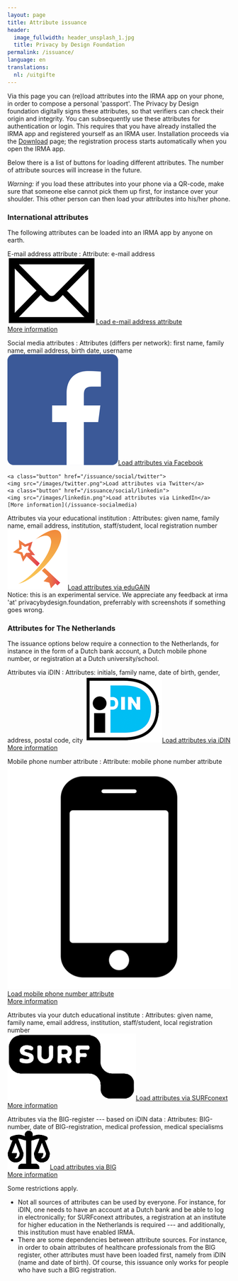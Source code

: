```yaml
---
layout: page
title: Attribute issuance
header:
  image_fullwidth: header_unsplash_1.jpg
  title: Privacy by Design Foundation
permalink: /issuance/
language: en
translations:
  nl: /uitgifte
---
```


<style type="text/css">
  article a.button {
    margin-bottom: 0.5rem;
    margin-top: 0.5rem;
    background-color: #568099;
  }
  article a img {
    height: 1.75rem;
    padding-right: 1rem;
  }
</style>

Via this page you can (re)load attributes into the IRMA app on your
phone, in order to compose a personal 'passport'.  The Privacy by
Design foundation digitally signs these attributes, so that verifiers
can check their origin and integrity.  You can subsequently use these
attributes for authentication or login. This requires that you have
already installed the IRMA app and registered yourself as an IRMA
user. Installation proceeds via the [Download](/download-en) page; the
registration process starts automatically when you open the IRMA app.

Below there is a list of buttons for loading different attributes.
The number of attribute sources will increase in the future. 

*Warning:* if you load these attributes into your phone via a QR-code,
make sure that someone else cannot pick them up first, for instance
over your shoulder. This other person can then load your attributes
into his/her phone.

### International attributes

The following attributes can be loaded into an IRMA app by anyone on earth.

E-mail address attribute
:   Attribute: e-mail address  
    <a class="button" href="/issuance/email">
    <img src="/images/email.png">Load e-mail address attribute</a>  
    [More information](/issuance-email)

Social media attributes
:   Attributes (differs per network): first name, family name, email address, birth date, username  
    <a class="button" href="/issuance/social/facebook">
    <img src="/images/facebook.png">Load attributes via Facebook</a>  

    <a class="button" href="/issuance/social/twitter">
    <img src="/images/twitter.png">Load attributes via Twitter</a>  
    <a class="button" href="/issuance/social/linkedin">
    <img src="/images/linkedin.png">Load attributes via LinkedIn</a>  
    [More information](/issuance-socialmedia)

Attributes via your educational institution
:   Attributes: given name, family name, email address, institution, staff/student, local registration number  
    <a class="button" href="/issuance/surfnet/edugain">
    <img src="/images/edugain.png">Load attributes via eduGAIN</a>  
    Notice: this is an experimental service. We appreciate any feedback at irma 'at' privacybydesign.foundation, preferrably with screenshots if something goes wrong.

### Attributes for The Netherlands

The issuance options below require a connection to the Netherlands,
for instance in the form of a Dutch bank account, a Dutch mobile phone
number, or registration at a Dutch university/school.

Attributes via iDIN
:   Attributes: initials, family name, date of birth, gender, address, postal code, city
    <a class="button" href="/uitgifte/idin">
    <img src="/images/idin.png">Load attributes via iDIN</a>  
    [More information](/issuance-idin)

Mobile phone number attribute
:   Attribute: mobile phone number attribute  
    <a class="button" href="/issuance/phonenumber">
    <img src="/images/mobile.png">Load mobile phone number attribute</a>  
    [More information](/issuance-mobile)

Attributes via your dutch educational institute
:   Attributes: given name, family name, email address, institution, staff/student, local registration number  
    <a class="button" href="/issuance/surfnet?action=login">
    <img src="/images/surfnet.png">Load attributes via SURFconext</a>  
    [More information](/issuance-surfconext)

Attributes via the BIG-register --- based on iDIN data
:   Attributes: BIG-number, date of BIG-registration, medical profession, medical specialisms  
    <a class="button" href="/issuance/big">
    <img src="/images/big.png">Load attributes via BIG</a>  
    [More information](/issuance-big)


Some restrictions apply.

* Not all sources of attributes can be used by everyone. For instance,
  for iDIN, one needs to have an account at a Dutch bank and be able to
  log in electronically; for SURFconext attributes, a registration at an
  institute for higher education in the Netherlands is required ---
  and additionally, this institution must have enabled IRMA.
* There are some dependencies between attribute sources. For instance,
  in order to obain attributes of healthcare professionals from the BIG
  register, other attributes must have been loaded first, namely from
  iDIN (name and date of birth). Of course, this issuance only works
  for people who have such a BIG registration.